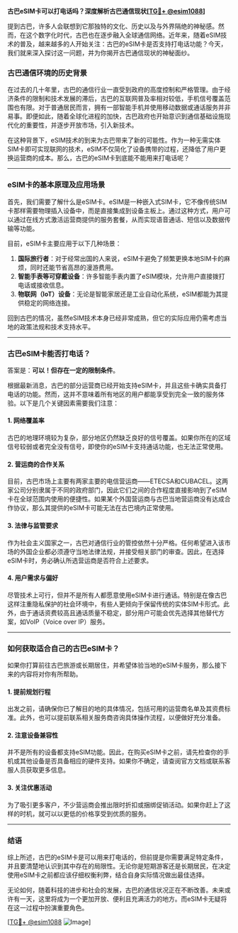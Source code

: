 **古巴eSIM卡可以打电话吗？深度解析古巴通信现状[[TG💪+ @esim1088](https://t.me/s/esim1088)]**

提到古巴，许多人会联想到它那独特的文化、历史以及与外界隔绝的神秘感。然而，在这个数字化时代，古巴也在逐步融入全球通信网络。近年来，随着eSIM技术的普及，越来越多的人开始关注：古巴的eSIM卡是否支持打电话功能？今天，我们就来深入探讨这一问题，并为你揭开古巴通信现状的神秘面纱。

### 古巴通信环境的历史背景

在过去的几十年里，古巴的通信行业一直受到政府的高度控制和严格管理。由于经济条件的限制和技术发展的滞后，古巴的互联网普及率相对较低，手机信号覆盖范围也有限。对于普通居民而言，拥有一部智能手机并使用移动数据或通话服务并非易事。即便如此，随着全球化进程的加快，古巴政府也开始意识到通信基础设施现代化的重要性，并逐步开放市场，引入新技术。

在这种背景下，eSIM技术的到来为古巴带来了新的可能性。作为一种无需实体SIM卡即可实现联网的技术，eSIM不仅简化了设备携带的过程，还降低了用户更换运营商的成本。那么，古巴的eSIM卡到底能不能用来打电话呢？

---

### eSIM卡的基本原理及应用场景

首先，我们需要了解什么是eSIM卡。eSIM是一种嵌入式SIM卡，它不像传统SIM卡那样需要物理插入设备中，而是直接集成到设备主板上。通过这种方式，用户可以通过在线方式激活运营商提供的服务套餐，从而实现语音通话、短信以及数据传输等功能。

目前，eSIM卡主要应用于以下几种场景：

1. **国际旅行者**：对于经常出国的人来说，eSIM卡避免了频繁更换本地SIM卡的麻烦，同时还能节省高昂的漫游费用。
2. **智能手表等可穿戴设备**：许多智能手表内置了eSIM模块，允许用户直接拨打电话或接收信息。
3. **物联网（IoT）设备**：无论是智能家居还是工业自动化系统，eSIM都能为其提供稳定的网络连接。

回到古巴的情况，虽然eSIM技术本身已经非常成熟，但它的实际应用仍需考虑当地的政策法规和技术支持水平。

---

### 古巴eSIM卡能否打电话？

答案是：**可以！但存在一定的限制条件**。

根据最新消息，古巴的部分运营商已经开始支持eSIM卡，并且这些卡确实具备打电话的功能。然而，这并不意味着所有地区的用户都能享受到完全一致的服务体验。以下是几个关键因素需要我们注意：

#### 1. 网络覆盖率
古巴的地理环境较为复杂，部分地区仍然缺乏良好的信号覆盖。如果你所在的区域信号较弱或者完全没有信号，即使你的eSIM卡支持通话功能，也无法正常使用。

#### 2. 营运商的合作关系
目前，古巴市场上主要有两家主要的电信营运商——ETECSA和CUBACEL。这两家公司分别隶属于不同的政府部门，因此它们之间的合作程度直接影响到了eSIM卡在全球范围内使用的便捷性。如果某个外国营运商与古巴当地营运商没有达成合作协议，那么其提供的eSIM卡可能无法在古巴境内正常使用。

#### 3. 法律与监管要求
作为社会主义国家之一，古巴对通信行业的管控依然十分严格。任何希望进入该市场的外国企业都必须遵守当地法律法规，并接受相关部门的审查。因此，在选择eSIM卡时，务必确认所选营运商是否符合上述要求。

#### 4. 用户需求与偏好
尽管技术上可行，但并不是所有人都愿意使用eSIM卡进行通话。特别是在像古巴这样注重隐私保护的社会环境中，有些人更倾向于保留传统的实体SIM卡形式。此外，由于通话资费较高且通话质量不稳定，部分用户可能会优先选择其他替代方案，如VoIP（Voice over IP）服务。

---

### 如何获取适合自己的古巴eSIM卡？

如果你打算前往古巴旅游或长期居住，并希望体验当地的eSIM卡服务，那么接下来的内容将对你有所帮助。

#### 1. 提前规划行程
出发之前，请确保你已了解目的地的具体情况，包括可用的运营商名单及其资费标准。此外，也可以提前联系相关服务商咨询具体操作流程，以便做好充分准备。

#### 2. 注意设备兼容性
并不是所有的设备都支持eSIM功能。因此，在购买eSIM卡之前，请先检查你的手机或其他设备是否具备相应的硬件支持。如果你不确定，请查阅官方文档或联系客服人员获取更多信息。

#### 3. 关注优惠活动
为了吸引更多客户，不少营运商会推出限时折扣或捆绑促销活动。如果你赶上了这样的时机，就可以以更低的价格享受到优质的服务。

---

### 结语

综上所述，古巴的eSIM卡是可以用来打电话的，但前提是你需要满足特定条件，并且要清楚地认识到其中存在的局限性。无论你是短期游客还是长期居民，在决定使用eSIM卡之前都应该仔细权衡利弊，结合自身实际情况做出最佳选择。

无论如何，随着科技的进步和社会的发展，古巴的通信状况正在不断改善。未来或许有一天，这里将成为一个更加开放、便利且充满活力的地方。而eSIM卡无疑将在这一过程中扮演重要角色。

[[TG💪+ @esim1088](https://t.me/s/esim1088) ![Image](https://i.postimg.cc/4NQfJmqS/Snipaste-2025-05-13-00-14-12.png)]